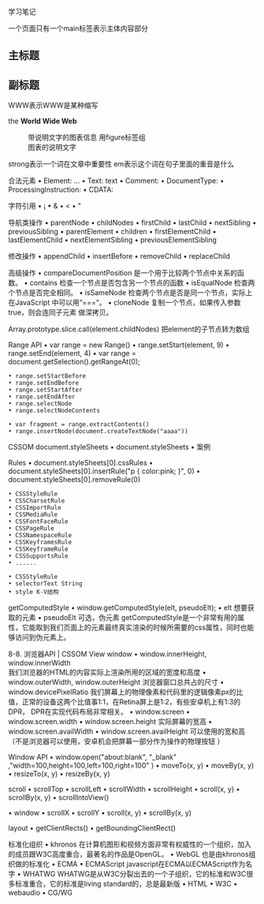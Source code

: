 学习笔记
<main>一个页面只有一个main标签表示主体内容部分
	<article>
		<hgroup>
			<h1>主标题</h1>
			<h2>副标题</h2>
		</hgroup>
		<p>
			<abbr>WWW</abbr>表示WWW是某种缩写
		</p>
		<p>the <strong>World Wide Web</strong></p>
		<figure>带说明文字的图表信息 用figure标签组
			<img src="" />
			<figcaption>图表的说明文字</figcaption>
		</figure>
	</article>
</main>
strong表示一个词在文章中重要性
em表示这个词在句子里面的重音是什么

 合法元素
	• Element: <tagname>...</tagname> 
	• Text: text
	• Comment: <!-- comments -->
	• DocumentType: <!Doctype html>
	• ProcessingInstruction: <?a 1?> 
	• CDATA:<![CDATA[ ]]>

字符引用
	• &#161; 
	• &amp; 
	• &lt;
	• &quot;

 导航类操作
	• parentNode 
	• childNodes 
	• firstChild
	• lastChild
	• nextSibling
	• previousSibling
	• parentElement
	• children
	• firstElementChild
	• lastElementChild
	• nextElementSibling
	• previousElementSibling

 修改操作
	• appendChild 
	• insertBefore 
	• removeChild 
	• replaceChild

 高级操作
	• compareDocumentPosition 是一个用于比较两个节点中关系的函数。
	• contains 检查一个节点是否包含另一个节点的函数
	• isEqualNode 检查两个节点是否完全相同。
	• isSameNode 检查两个节点是否是同一个节点，实际上在JavaScript 中可以用“===”。
	• cloneNode 复制一个节点，如果传入参数 true，则会连同子元素 做深拷贝。

Array.prototype.slice.call(element.childNodes)
把element的子节点转为数组

 Range API
	• var range = new Range()
	• range.setStart(element, 9)
	• range.setEnd(element, 4)
	• var range = document.getSelection().getRangeAt(0);

	• range.setStartBefore 
	• range.setEndBefore 
	• range.setStartAfter
	• range.setEndAfter
	• range.selectNode
	• range.selectNodeContents

	• var fragment = range.extractContents()
	• range.insertNode(document.createTextNode("aaaa"))

CSSOM
 document.styleSheets
	• document.styleSheets 
	• 案例

 Rules
	• document.styleSheets[0].cssRules
	• document.styleSheets[0].insertRule("p { color:pink; }", 0) 
	• document.styleSheets[0].removeRule(0)

	• CSSStyleRule
	• CSSCharsetRule
	• CSSImportRule
	• CSSMediaRule
	• CSSFontFaceRule
	• CSSPageRule
	• CSSNamespaceRule 
	• CSSKeyframesRule 
	• CSSKeyframeRule
	• CSSSupportsRule
	• ......

	• CSSStyleRule
	• selectorText String 
	• style K-V结构

 getComputedStyle
	• window.getComputedStyle(elt, pseudoElt); 
	• elt 想要获取的元素
	• pseudoElt 可选，伪元素
	getComputedStyle是一个非常有用的属性，它能取到我们页面上的元素最终真实渲染的时候所需要的css属性，同时也能够访问到伪元素上。

8-8. 浏览器API | CSSOM View
 window
	• window.innerHeight, window.innerWidth 		
		我们浏览器的HTML的内容实际上渲染所用的区域的宽度和高度
	• window.outerWidth, window.outerHeight 
		浏览器窗口总共占的尺寸
	• window.devicePixelRatio
		我们屏幕上的物理像素和代码里的逻辑像素px的比值，正常的设备这两个比值事1:1，在Retina屏上是1:2，有些安卓机上有1:3的DPR，	DPR在实现代码布局非常相关。
	• window.screen
	• window.screen.width
	• window.screen.height 
		实际屏幕的宽高
	• window.screen.availWidth 
	• window.screen.availHeight
		可以使用的宽和高（不是浏览器可以使用，安卓机会把屏幕一部分作为操作的物理按钮 ）

 Window API
	• window.open("about:blank", "_blank" ,"width=100,height=100,left=100,right=100" )
	• moveTo(x, y)
	• moveBy(x, y)
	• resizeTo(x, y)
	• resizeBy(x, y)


 scroll
	• scrollTop
	• scrollLeft
	• scrollWidth
	• scrollHeight
	• scroll(x, y)
	• scrollBy(x, y)
	• scrollIntoView()

• window 
	• scrollX 
	• scrollY
	• scroll(x, y)
	• scrollBy(x, y)

 layout
	• getClientRects()
	• getBoundingClientRect()

标准化组织
	• khronos 			在计算机图形和视频方面非常有权威性的一个组织，加入的成员跟W3C高度重合，最著名的作品是OpenGL。
	• WebGL				也是由khronos组织做的标准化
	• ECMA
	• ECMAScript 		javascript在ECMA以ECMAScript作为名字
	• WHATWG 			WHATWG是从W3C分裂出去的一个子组织，它的标准和W3C很多标准重合，它的标准是living standard的，总是最新版
	• HTML
	• W3C
	• webaudio
	• CG/WG
